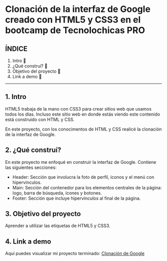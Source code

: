 # Clonación de la interfaz de Google creado con HTML5 y CSS3 en el bootcamp de Tecnolochicas PRO


## ÍNDICE

1. Intro 🤠
2. ¿Qué construí? 🤔
3. Objetivo del proyecto 🤯
4. Link a demo 🤩

****

## 1. Intro
HTML5 trabaja de la mano con CSS3 para crear sitios web que usamos todos los días. Incluso este sitio web en donde estás viendo este contenido está construido con HTML y CSS.

En este proyecto, con los conocimentos de HTML y CSS realicé la clonación de la interfaz de Google.

## 2. ¿Qué construí?
En este proyecto me enfoqué en construir la interfaz de Google.
Contiene las siguientes secciones:

* Header: Sección que involucra la foto de perfil, íconos y el menú con hipervínculos.
* Main: Sección del contenedor para los elementos centrales de la página: logo, barra de búsqueda, ícones y botones.
* Footer: Sección que incluye hipervínculos al final de la página.

## 3. Objetivo del proyecto
Aprender a utilizar las etiquetas de HTML5 y CSS3.

## 4. Link a demo
Aquí puedes visualizar mi proyecto terminado: [Clonación de Google](https://scintillating-toffee-e16a31.netlify.app)
